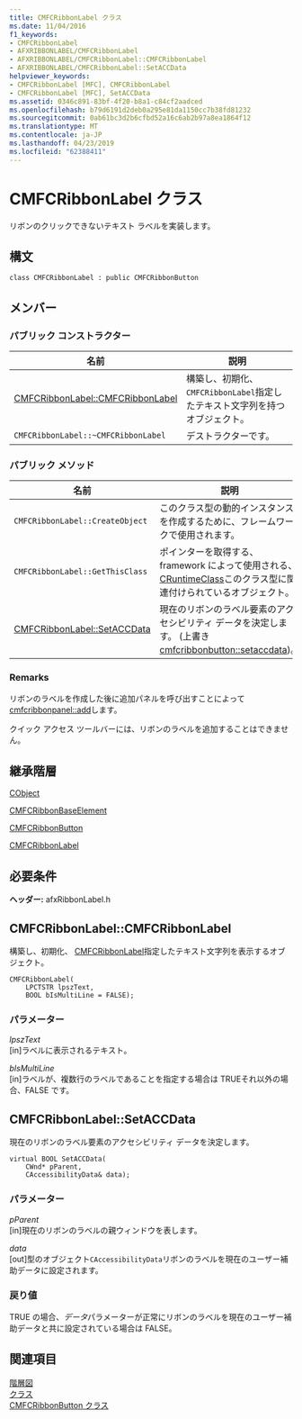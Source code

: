 ```yaml
---
title: CMFCRibbonLabel クラス
ms.date: 11/04/2016
f1_keywords:
- CMFCRibbonLabel
- AFXRIBBONLABEL/CMFCRibbonLabel
- AFXRIBBONLABEL/CMFCRibbonLabel::CMFCRibbonLabel
- AFXRIBBONLABEL/CMFCRibbonLabel::SetACCData
helpviewer_keywords:
- CMFCRibbonLabel [MFC], CMFCRibbonLabel
- CMFCRibbonLabel [MFC], SetACCData
ms.assetid: 0346c891-83bf-4f20-b8a1-c84cf2aadced
ms.openlocfilehash: b79d6191d2deb0a295e81da1150cc7b38fd81232
ms.sourcegitcommit: 0ab61bc3d2b6cfbd52a16c6ab2b97a8ea1864f12
ms.translationtype: MT
ms.contentlocale: ja-JP
ms.lasthandoff: 04/23/2019
ms.locfileid: "62388411"
---
```

# <a name="cmfcribbonlabel-class"></a>CMFCRibbonLabel クラス

リボンのクリックできないテキスト ラベルを実装します。

## <a name="syntax"></a>構文

```
class CMFCRibbonLabel : public CMFCRibbonButton
```

## <a name="members"></a>メンバー

### <a name="public-constructors"></a>パブリック コンストラクター

|名前|説明|
|----------|-----------------|
|[CMFCRibbonLabel::CMFCRibbonLabel](#cmfcribbonlabel)|構築し、初期化、`CMFCRibbonLabel`指定したテキスト文字列を持つオブジェクト。|
|`CMFCRibbonLabel::~CMFCRibbonLabel`|デストラクターです。|

### <a name="public-methods"></a>パブリック メソッド

|名前|説明|
|----------|-----------------|
|`CMFCRibbonLabel::CreateObject`|このクラス型の動的インスタンスを作成するために、フレームワークで使用されます。|
|`CMFCRibbonLabel::GetThisClass`|ポインターを取得する、framework によって使用される、 [CRuntimeClass](../../mfc/reference/cruntimeclass-structure.md)このクラス型に関連付けられているオブジェクト。|
|[CMFCRibbonLabel::SetACCData](#setaccdata)|現在のリボンのラベル要素のアクセシビリティ データを決定します。 (上書き[cmfcribbonbutton::setaccdata](../../mfc/reference/cmfcribbonbutton-class.md#setaccdata))。|

### <a name="remarks"></a>Remarks

リボンのラベルを作成した後に追加パネルを呼び出すことによって[cmfcribbonpanel::add](../../mfc/reference/cmfcribbonpanel-class.md#add)します。

クイック アクセス ツールバーには、リボンのラベルを追加することはできません。

## <a name="inheritance-hierarchy"></a>継承階層

[CObject](../../mfc/reference/cobject-class.md)

[CMFCRibbonBaseElement](../../mfc/reference/cmfcribbonbaseelement-class.md)

[CMFCRibbonButton](../../mfc/reference/cmfcribbonbutton-class.md)

[CMFCRibbonLabel](../../mfc/reference/cmfcribbonlabel-class.md)

## <a name="requirements"></a>必要条件

**ヘッダー:** afxRibbonLabel.h

##  <a name="cmfcribbonlabel"></a>  CMFCRibbonLabel::CMFCRibbonLabel

構築し、初期化、 [CMFCRibbonLabel](../../mfc/reference/cmfcribbonlabel-class.md)指定したテキスト文字列を表示するオブジェクト。

```
CMFCRibbonLabel(
    LPCTSTR lpszText,
    BOOL bIsMultiLine = FALSE);
```

### <a name="parameters"></a>パラメーター

*lpszText*<br/>
[in]ラベルに表示されるテキスト。

*bIsMultiLine*<br/>
[in]ラベルが、複数行のラベルであることを指定する場合は TRUEそれ以外の場合、FALSE です。

##  <a name="setaccdata"></a>  CMFCRibbonLabel::SetACCData

現在のリボンのラベル要素のアクセシビリティ データを決定します。

```
virtual BOOL SetACCData(
    CWnd* pParent,
    CAccessibilityData& data);
```

### <a name="parameters"></a>パラメーター

*pParent*<br/>
[in]現在のリボンのラベルの親ウィンドウを表します。

*data*<br/>
[out]型のオブジェクト`CAccessibilityData`リボンのラベルを現在のユーザー補助データに設定されます。

### <a name="return-value"></a>戻り値

TRUE の場合、*データ*パラメーターが正常にリボンのラベルを現在のユーザー補助データと共に設定されている場合は FALSE。

## <a name="see-also"></a>関連項目

[階層図](../../mfc/hierarchy-chart.md)<br/>
[クラス](../../mfc/reference/mfc-classes.md)<br/>
[CMFCRibbonButton クラス](../../mfc/reference/cmfcribbonbutton-class.md)
